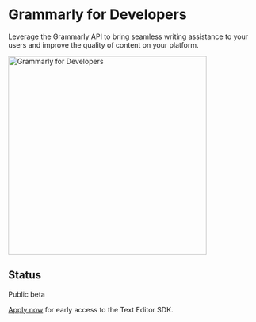 # Grammarly for Developers

Leverage the Grammarly API to bring seamless writing assistance to your users and improve the quality of content on your platform.

<p>
  <a href="https://developer.grammarly.com">
    <img src="https://developer.grammarly.com/opengraph.v2.png" height="400" alt="Grammarly for Developers" />
  </a>
</p>

## Status

Public beta

<a href="https://developer.grammarly.com">Apply now</a> for early access to the Text Editor SDK.
